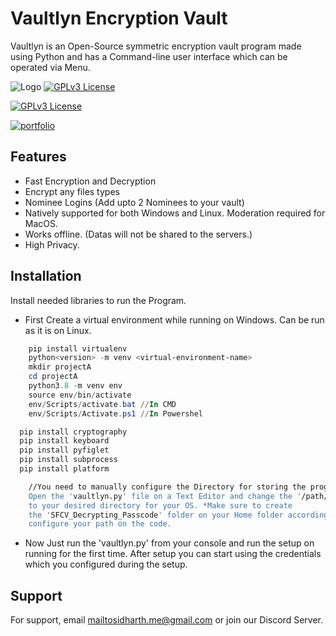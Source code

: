 
# Vaultlyn Encryption Vault

Vaultlyn is an Open-Source symmetric encryption vault program made using Python and has a Command-line user interface which can be operated via Menu. 


![Logo](https://firebasestorage.googleapis.com/v0/b/millie-book-cover.appspot.com/o/Vaultlyn%20PNG.png?alt=media&token=1de2988e-ea30-4e5f-acbd-d5ccc1ddcb3d)
[![GPLv3 License](https://img.shields.io/badge/License-GPL%20v3-green.svg)](https://opensource.org/licenses/)

[![GPLv3 License](https://img.shields.io/badge/Join%20us%20on-Discord-blue)](https://discord.gg/j2Yw7mAdRt)

[![portfolio](https://img.shields.io/badge/my_portfolio-000?style=for-the-badge&logo=ko-fi&logoColor=white)](https://sidharthplportfolio.netlify.app)
## Features

- Fast Encryption and Decryption
- Encrypt any files types
- Nominee Logins (Add upto 2 Nominees to your vault)
- Natively supported for both Windows and Linux. Moderation required for MacOS.
- Works offline. (Datas will not be shared to the servers.)
- High Privacy.

## Installation

Install needed libraries to run the Program.
- First Create a virtual environment while running on Windows. Can be run as it is on Linux.
```powershell
    pip install virtualenv
    python<version> -m venv <virtual-environment-name>
    mkdir projectA
    cd projectA
    python3.8 -m venv env
    source env/bin/activate
    env/Scripts/activate.bat //In CMD
    env/Scripts/Activate.ps1 //In Powershel
```

```bash
  pip install cryptography
  pip install keyboard
  pip install pyfiglet
  pip install subprocess
  pip install platform
```

```bash
    //You need to manually configure the Directory for storing the program's data.
    Open the 'vaultlyn.py' file on a Text Editor and change the '/path/to/Directory/'
    to your desired directory for your OS. *Make sure to create
    the 'SFCV_Decrypting_Passcode' folder on your Home folder according to that,
    configure your path on the code.
```
- Now Just run the 'vaultlyn.py' from your console and run the setup on running for the first time. After setup you can start using the credentials which you configured during the setup.
    
## Support

For support, email mailtosidharth.me@gmail.com or join our Discord Server.

